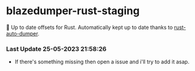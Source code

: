 # blazedumper-rust-staging

🚀 Up to date offsets for Rust. Automatically kept up to date thanks to [rust-auto-dumper](https://github.com/Akandesh/rust-auto-dumper).


### Last Update 25-05-2023 21:58:26
- If there's something missing then open a issue and i'll try to add it asap.